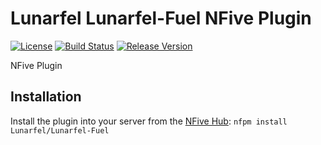 # Lunarfel Lunarfel-Fuel NFive Plugin
[![License](https://img.shields.io/github/license/Lunarfel/Lunarfel-Fuel.svg)](LICENSE)
[![Build Status](https://img.shields.io/appveyor/ci/Lunarfel/Lunarfel-Fuel/master.svg)](https://ci.appveyor.com/project/Lunarfel/Lunarfel-Fuel)
[![Release Version](https://img.shields.io/github/release/Lunarfel/Lunarfel-Fuel/all.svg)](https://github.com/Lunarfel/Lunarfel-Fuel/releases)

NFive Plugin

## Installation
Install the plugin into your server from the [NFive Hub](https://hub.nfive.io/Lunarfel/Lunarfel-Fuel): `nfpm install Lunarfel/Lunarfel-Fuel`
